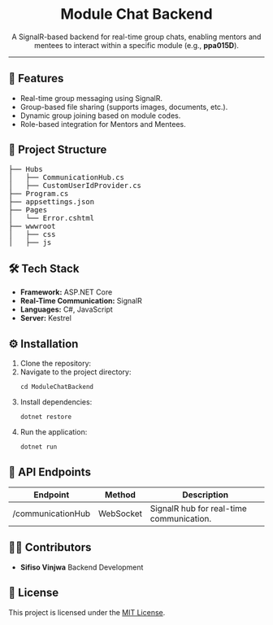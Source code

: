 <h1 align="center">Module Chat Backend</h1>
<p align="center">
  A SignalR-based backend for real-time group chats, enabling mentors and mentees to interact within a specific module (e.g., <strong>ppa015D</strong>).
</p>

<hr />

<h2>🚀 Features</h2>
<ul>
  <li>Real-time group messaging using SignalR.</li>
  <li>Group-based file sharing (supports images, documents, etc.).</li>
  <li>Dynamic group joining based on module codes.</li>
  <li>Role-based integration for Mentors and Mentees.</li>
</ul>

<h2>📁 Project Structure</h2>
<pre>
├── Hubs
│   ├── CommunicationHub.cs
│   ├── CustomUserIdProvider.cs
├── Program.cs
├── appsettings.json
├── Pages
│   └── Error.cshtml
├── wwwroot
│   ├── css
│   ├── js
</pre>

<h2>🛠️ Tech Stack</h2>
<ul>
  <li><strong>Framework:</strong> ASP.NET Core</li>
  <li><strong>Real-Time Communication:</strong> SignalR</li>
  <li><strong>Languages:</strong> C#, JavaScript</li>
  <li><strong>Server:</strong> Kestrel</li>
</ul>

<h2>⚙️ Installation</h2>
<ol>
  <li>Clone the repository:
  </li>
  <li>Navigate to the project directory:
    <pre><code>cd ModuleChatBackend</code></pre>
  </li>
  <li>Install dependencies:
    <pre><code>dotnet restore</code></pre>
  </li>
  <li>Run the application:
    <pre><code>dotnet run</code></pre>
  </li>
</ol>

<h2>🔑 API Endpoints</h2>
<table>
  <thead>
    <tr>
      <th>Endpoint</th>
      <th>Method</th>
      <th>Description</th>
    </tr>
  </thead>
  <tbody>
    <tr>
      <td>/communicationHub</td>
      <td>WebSocket</td>
      <td>SignalR hub for real-time communication.</td>
    </tr>
  </tbody>
</table>

<h2>👨‍💻 Contributors</h2>
<ul>
  <li><strong>Sifiso Vinjwa</strong> Backend Development</li>
</ul>

<h2>📄 License</h2>
<p>This project is licensed under the <a href="LICENSE">MIT License</a>.</p>

